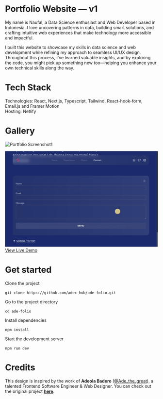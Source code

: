 # Portfolio Website — v1

My name is Naufal, a Data Science enthusiast and Web Developer based in Indonesia. I love uncovering patterns in data, building smart solutions, and crafting intuitive web experiences that make technology more accessible and impactful.  

I built this website to showcase my skills in data science and web development while refining my approach to seamless UI/UX design. Throughout this process, I’ve learned valuable insights, and by exploring the code, you might pick up something new too—helping you enhance your own technical skills along the way.

# Tech Stack

Technologies: React, Next.js, Typescript, Tailwind, React-hook-form, Email.js and Framer Motion <br>
Hosting: Netlify

# Gallery

![Portfolio Screenshot1](./Screenshot.jpg)

<!-- ![Portfolio Screenshot2](./Screenshot-1.png) -->

![Portfolio Screenshot2](./Screenshot-2.png)
[View Live Demo]()

# Get started

Clone the project

```
git clone https://github.com/adex-hub/ade-folio.git
```

Go to the project directory

```
cd ade-folio
```

Install dependencies

```
npm install
```

Start the development server

```
npm run dev
```

# Credits  
This design is inspired by the work of **Adeola Badero** ([@Ade_the_great](https://x.com/Ade_the_great)), a talented Frontend Software Engineer & Web Designer. You can check out the original project **[here](https://github.com/adex-hub/ade-folio)**.  

